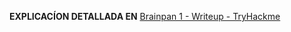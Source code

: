 **EXPLICACÍON DETALLADA EN** [Brainpan 1 - Writeup - TryHackme](https://hacknotes.github.io/tryhackme/brainpan1)
